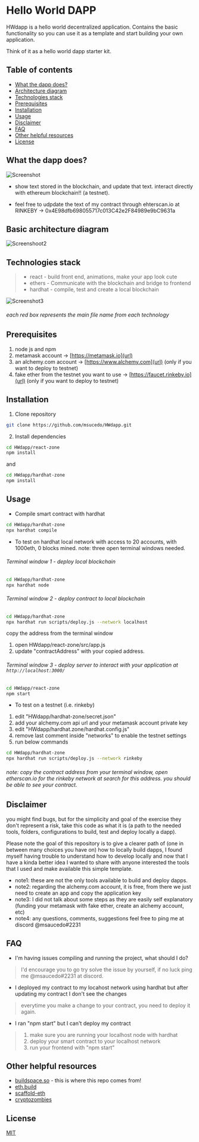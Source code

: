 # Hello World DAPP

HWdapp is a hello world decentralized application. Contains the basic functionality so you can use it as a template and start building your own application.

Think of it as a hello world dapp starter kit.

## Table of contents
  * [What the dapp does?](#what-the-dapp-does-)
  * [Architecture diagram](#architecture-diagram)
  * [Technologies stack](#technologies-stack)
  * [Prerequisites](#prerequisites)
  * [Installation](#installation)
  * [Usage](#usage)
  * [Disclaimer](#disclaimer)
  * [FAQ](#faq)
  * [Other helpful resources](#other-helpful-resources)
  * [License](#license)

## What the dapp does?

![Screenshot](./docs/HWdapp.png)

- show text stored in the blockchain, and update that text. interact directly with ethereum blockchain!! (a testnet).

- feel free to udpdate the text of my contract through ehterscan.io at RINKEBY -> 0x4E98dfb698055717c013C42e2F84989e9bC9631a

## Basic architecture diagram

![Screenshoot2](./docs/HWdappArchitecture2.png)

## Technologies stack
> - react - build front end, animations, make your app look cute
> - ethers - Communicate with the blockchain and bridge to frontend
> - hardhat - compile, test and create a local blockchain

![Screenshot3](./docs/tech_stack2.png)
###### each red box represents the main file name from each technology


## Prerequisites

1. node js and npm
2. metamask account -> [https://metamask.io](url)
3. an alchemy.com account -> [https://www.alchemy.com](url) (only if you want to deploy to testnet)
4. fake ether from the testnet you want to use  -> [https://faucet.rinkeby.io](url) (only if you want to deploy to testnet)

## Installation

1. Clone repository
```bash
git clone https://github.com/msucedo/HWdapp.git
``` 

2. Install dependencies
```bash
cd HWdapp/react-zone
npm install
```
and

```bash
cd HWdapp/hardhat-zone
npm install
```

## Usage

- Compile smart contract with hardhat

```bash
cd HWdapp/hardhat-zone
npx hardhat compile
```

- To test on hardhat local network with access to 20 accounts, with 1000eth, 0 blocks mined. note: three open terminal windows needed.
###### 	Terminal window 1 - deploy local blockchain
```bash
cd HWdapp/hardhat-zone
npx hardhat node
```
###### Terminal window 2 - deploy contract to local blockchain
```bash
cd HWdapp/hardhat-zone
npx hardhat run scripts/deploy.js --network localhost
```	
copy the address from the terminal window
1. open HWdapp/react-zone/src/app.js
2. update "contractAddress" with your copied address.
###### Terminal window 3 - deploy server to interact with your application at `http://localhost:3000/`
```bash
cd HWdapp/react-zone
npm start
```	


- To test on a testnet (i.e. rinkeby)
1. edit "HWdapp/hardhat-zone/secret.json"
2. add your alchemy.com api url and your metamask account private key
3. edit "HWdapp/hardhat.zone/hardhat.config.js"
4. remove last comment inside "networks" to enable the testnet settings
3. run below commands
```bash
cd HWdapp/hardhat-zone
npx hardhat run scripts/deploy.js --network rinkeby
```	
###### note: copy the contract address from your terminal window, open etherscan.io for the rinkeby network at search for this address. you should be able to see your contract.


## Disclaimer
you might find bugs, but for the simplicity and goal of the exercise they don't represent a risk, take this code as what it is (a path to the needed tools, folders, configurations to build, test and deploy locally a dapp).

Please note the goal of this repository is to give a clearer path of (one in between many choices you have on) how to locally build dapps, I found myself having trouble to understand how to develop locally and now that I have a kinda better idea I wanted to share with anyone interested the tools that I used and make available this simple template.

- note1: these are not the only tools available to build and deploy dapps.
- note2: regarding the alchemy.com account, it is free, from there we just need to create an app and copy the application key
- note3: I did not talk about some steps as they are easily self explanatory (funding your metamask with fake ether, create an alchemy account, etc)
- note4: any questions, comments, suggestions feel free to ping me at discord @msaucedo#2231


## FAQ

- I'm having issues compiling and running the project, what should I do?
> I'd encourage you to go try solve the issue by yourself, if no luck ping me @msaucedo#2231 at discord.

- I deployed my contract to my locahost network using hardhat but after updating my contract I don't see the changes
> everytime you make a change to your contract, you need to deploy it again.

- I ran "npm start" but I can't deploy my contract
> 1. make sure you are running your localhost node with hardhat
> 2. deploy your smart contract to your localhost network
> 3. run your frontend with "npm start"



## Other helpful resources
- [buildspace.so](https://buildspace.so) - this is where this repo comes from!
- [eth.build](https://eth.build)
- [scaffold-eth](https://github.com/scaffold-eth/scaffold-eth)
- [cryptozombies](https://cryptozombies.io)

## License
[MIT](https://choosealicense.com/licenses/mit/)
